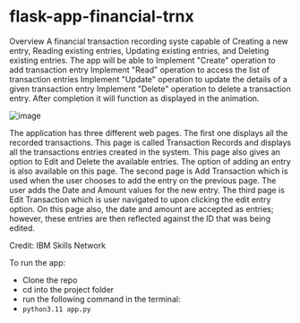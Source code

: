 # flask-app-financial-trnx

Overview
A financial transaction recording syste capable of Creating a new entry, Reading existing entries, Updating existing entries, and Deleting existing entries. The app will be able to
Implement "Create" operation to add transaction entry
Implement "Read" operation to access the list of transaction entries
Implement "Update" operation to update the details of a given transaction entry
Implement "Delete" operation to delete a transaction entry.
After completion it will function as displayed in the animation.

![image](https://github.com/user-attachments/assets/3db8b2bb-cd48-4f1c-97cd-5cee1e4b376a)

The application has three different web pages. The first one displays all the recorded transactions. This page is called Transaction Records and displays all the transactions entries created in the system. This page also gives an option to Edit and Delete the available entries. The option of adding an entry is also available on this page. The second page is Add Transaction which is used when the user chooses to add the entry on the previous page. The user adds the Date and Amount values for the new entry. The third page is Edit Transaction which is user navigated to upon clicking the edit entry option. On this page also, the date and amount are accepted as entries; however, these entries are then reflected against the ID that was being edited.

Credit: IBM Skills Network

To run the app:
- Clone the repo
- cd into the project folder
- run the following command in the terminal:
- <code>python3.11 app.py</code>
